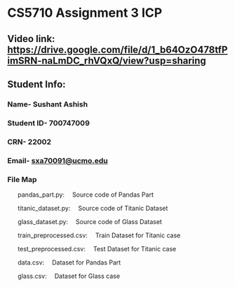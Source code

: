 # CS5710 Assignment 3 ICP
 ## Video link: https://drive.google.com/file/d/1_b64OzO478tfPimSRN-naLmDC_rhVQxQ/view?usp=sharing
 ## Student Info:
  ### Name- Sushant Ashish
  ### Student ID- 700747009
  ### CRN- 22002
  ### Email- sxa70091@ucmo.edu
  
  ### File Map
   <ul>pandas_part.py: &emsp;Source code of Pandas Part</ul>
   <ul>titanic_dataset.py: &emsp;Source code of Titanic Dataset</ul>
   <ul>glass_dataset.py: &emsp;Source code of Glass Dataset</ul>
   <ul>train_preprocessed.csv: &emsp;Train Dataset for Titanic case</ul>
   <ul>test_preprocessed.csv: &emsp;Test Dataset for Titanic case</ul>
   <ul>data.csv: &emsp;Dataset for Pandas Part</ul>
   <ul>glass.csv: &emsp;Dataset for Glass case</ul>
